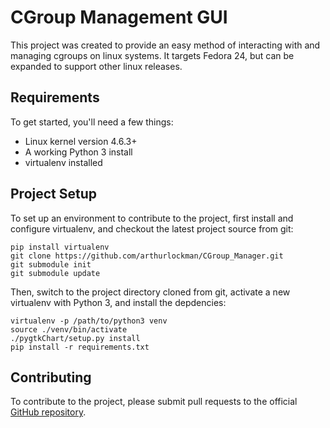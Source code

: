 # CGroup Management GUI

This project was created to provide an easy method of interacting with and managing cgroups on linux systems. It targets Fedora 24, but can be expanded to support other linux releases.


## Requirements

To get started, you'll need a few things:

* Linux kernel version 4.6.3+
* A working Python 3 install
* virtualenv installed


## Project Setup

To set up an environment to contribute to the project, first install and configure virtualenv, and checkout the latest project source from git:

    pip install virtualenv
    git clone https://github.com/arthurlockman/CGroup_Manager.git
    git submodule init
    git submodule update

Then, switch to the project directory cloned from git, activate a new virtualenv with Python 3, and install the depdencies:

    virtualenv -p /path/to/python3 venv
    source ./venv/bin/activate
    ./pygtkChart/setup.py install
    pip install -r requirements.txt


## Contributing

To contribute to the project, please submit pull requests to the official [GitHub repository](https://github.com/arthurlockman/CGroup_Manager).

